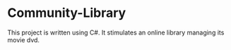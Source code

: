 # Community-Library
This project is written using C#. It stimulates an online library managing its movie dvd.
